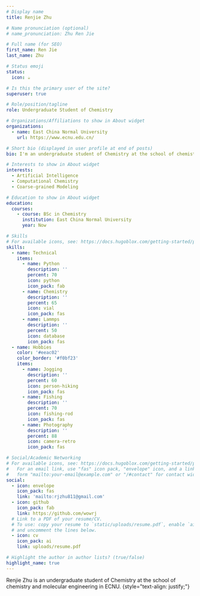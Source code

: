```yaml
---
# Display name
title: Renjie Zhu

# Name pronunciation (optional)
# name_pronunciation: Zhu Ren Jie

# Full name (for SEO)
first_name: Ren Jie
last_name: Zhu

# Status emoji
status:
  icon: ☕️

# Is this the primary user of the site?
superuser: true

# Role/position/tagline
role: Undergraduate Student of Chemistry

# Organizations/Affiliations to show in About widget
organizations:
  - name: East China Normal University
    url: https://www.ecnu.edu.cn/

# Short bio (displayed in user profile at end of posts)
bio: I'm an undergraduate student of Chemistry at the school of chemistry and molecular engineering in ECNU.My research interests include computational chemistry and molecular dynamics.

# Interests to show in About widget
interests:
  - Artificial Intelligence
  - Computational Chemistry
  - Coarse-grained Modeling

# Education to show in About widget
education:
  courses:
    - course: BSc in Chemistry
      institution: East China Normal University
      year: Now

# Skills
# For available icons, see: https://docs.hugoblox.com/getting-started/page-builder/#icons
skills:
  - name: Technical
    items:
      - name: Python
        description: ''
        percent: 70
        icon: python
        icon_pack: fab
      - name: Chemistry
        description: ''
        percent: 65
        icon: vial
        icon_pack: fas
      - name: Lammps
        description: ''
        percent: 50
        icon: database
        icon_pack: fas
  - name: Hobbies
    color: '#eeac02'
    color_border: '#f0bf23'
    items:
      - name: Jogging
        description: ''
        percent: 60
        icon: person-hiking
        icon_pack: fas
      - name: Fishing
        description: ''
        percent: 70
        icon: fishing-rod
        icon_pack: fas
      - name: Photography
        description: ''
        percent: 88
        icon: camera-retro
        icon_pack: fas

# Social/Academic Networking
# For available icons, see: https://docs.hugoblox.com/getting-started/page-builder/#icons
#   For an email link, use "fas" icon pack, "envelope" icon, and a link in the
#   form "mailto:your-email@example.com" or "/#contact" for contact widget.
social:
  - icon: envelope
    icon_pack: fas
    link: 'mailto:rjzhu811@gmail.com'
  - icon: github
    icon_pack: fab
    link: https://github.com/wowrj
  # Link to a PDF of your resume/CV.
  # To use: copy your resume to `static/uploads/resume.pdf`, enable `ai` icons in `params.yaml`,
  # and uncomment the lines below.
  - icon: cv
    icon_pack: ai
    link: uploads/resume.pdf

# Highlight the author in author lists? (true/false)
highlight_name: true
---
```


Renjie Zhu is an undergraduate student of Chemistry at the school of chemistry and molecular engineering in ECNU.
{style="text-align: justify;"}
